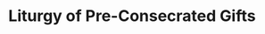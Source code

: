 ---
title: Liturgy of Pre-Consecrated Gifts
weight: 18
type: docs
prev: book/divine-liturgy
next: book/psalter
toc: false
---